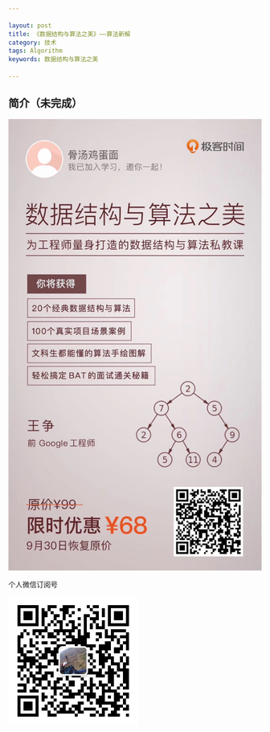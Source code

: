 ```yaml
---

layout: post
title: 《数据结构与算法之美》——算法新解
category: 技术
tags: Algorithm
keywords: 数据结构与算法之美

---
```


## 简介（未完成）




![](/public/upload/algorithm/beauty_of_algorithm_post.JPG)

个人微信订阅号

![](/public/upload/qrcode_for_gh.jpg)